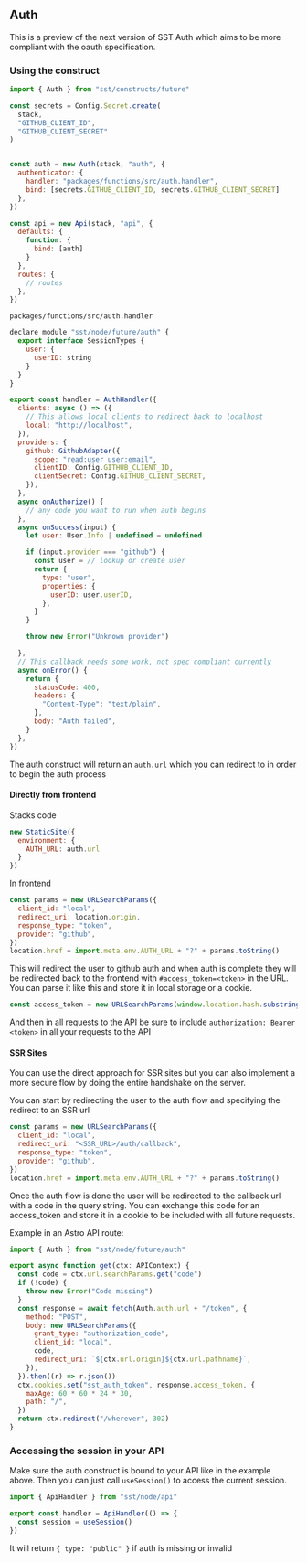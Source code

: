 ## Auth

This is a preview of the next version of SST Auth which aims to be more compliant with the oauth specification.


### Using the construct

```js
import { Auth } from "sst/constructs/future"

const secrets = Config.Secret.create(
  stack,
  "GITHUB_CLIENT_ID",
  "GITHUB_CLIENT_SECRET"
)


const auth = new Auth(stack, "auth", {
  authenticator: {
    handler: "packages/functions/src/auth.handler",
    bind: [secrets.GITHUB_CLIENT_ID, secrets.GITHUB_CLIENT_SECRET]
  },
})

const api = new Api(stack, "api", {
  defaults: {
    function: {
      bind: [auth]
    }
  },
  routes: {
    // routes
  },
})
```

`packages/functions/src/auth.handler`
```js
declare module "sst/node/future/auth" {
  export interface SessionTypes {
    user: {
      userID: string
    }
  }
}

export const handler = AuthHandler({
  clients: async () => ({
    // This allows local clients to redirect back to localhost
    local: "http://localhost",
  }),
  providers: {
    github: GithubAdapter({
      scope: "read:user user:email",
      clientID: Config.GITHUB_CLIENT_ID,
      clientSecret: Config.GITHUB_CLIENT_SECRET,
    }),
  },
  async onAuthorize() {
    // any code you want to run when auth begins
  },
  async onSuccess(input) {
    let user: User.Info | undefined = undefined

    if (input.provider === "github") {
      const user = // lookup or create user
      return {
        type: "user",
        properties: {
          userID: user.userID,
        },
      }
    }

    throw new Error("Unknown provider")

  },
  // This callback needs some work, not spec compliant currently
  async onError() {
    return {
      statusCode: 400,
      headers: {
        "Content-Type": "text/plain",
      },
      body: "Auth failed",
    }
  },
})

```

The auth construct will return an `auth.url` which you can redirect to in order to begin the auth process

#### Directly from frontend

Stacks code
```js
new StaticSite({
  environment: {
    AUTH_URL: auth.url
  }
})
```

In frontend
```js
const params = new URLSearchParams({
  client_id: "local",
  redirect_uri: location.origin,
  response_type: "token",
  provider: "github",
})
location.href = import.meta.env.AUTH_URL + "?" + params.toString()
```

This will redirect the user to github auth and when auth is complete they will be redirected back to the frontend with `#access_token=<token>` in the URL. You can parse it like this and store it in local storage or a cookie.

```js
const access_token = new URLSearchParams(window.location.hash.substring(1)).get("access_token")
```

And then in all requests to the API be sure to include `authorization: Bearer <token>` in all your requests to the API

#### SSR Sites

You can use the direct approach for SSR sites but you can also implement a more secure flow by doing the entire handshake on the server.

You can start by redirecting the user to the auth flow and specifying the redirect to an SSR url
```js
const params = new URLSearchParams({
  client_id: "local",
  redirect_uri: "<SSR_URL>/auth/callback",
  response_type: "token",
  provider: "github",
})
location.href = import.meta.env.AUTH_URL + "?" + params.toString()
```

Once the auth flow is done the user will be redirected to the callback url with a code in the query string. You can exchange this code for an access_token and store it in a cookie to be included with all future requests.

Example in an Astro API route:
```js
import { Auth } from "sst/node/future/auth"

export async function get(ctx: APIContext) {
  const code = ctx.url.searchParams.get("code")
  if (!code) {
    throw new Error("Code missing")
  }
  const response = await fetch(Auth.auth.url + "/token", {
    method: "POST",
    body: new URLSearchParams({
      grant_type: "authorization_code",
      client_id: "local",
      code,
      redirect_uri: `${ctx.url.origin}${ctx.url.pathname}`,
    }),
  }).then((r) => r.json())
  ctx.cookies.set("sst_auth_token", response.access_token, {
    maxAge: 60 * 60 * 24 * 30,
    path: "/",
  })
  return ctx.redirect("/wherever", 302)
}
```

### Accessing the session in your API

Make sure the auth construct is bound to your API like in the example above. Then you can just call `useSession()` to access the current session.

```js
import { ApiHandler } from "sst/node/api"

export const handler = ApiHandler(() => {
  const session = useSession()
})
```

It will return `{ type: "public" }` if auth is missing or invalid
